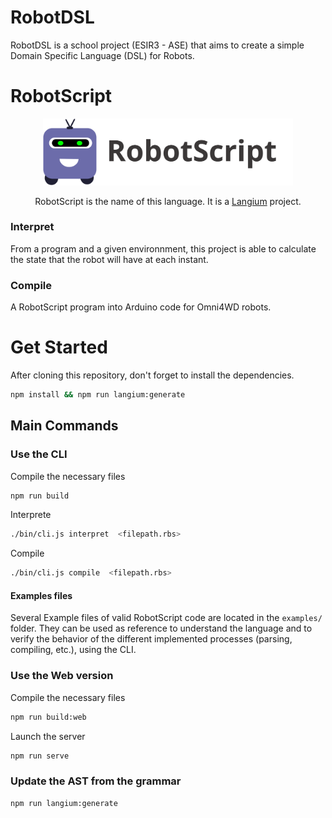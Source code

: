 # RobotDSL
RobotDSL is a school project (ESIR3 - ASE) that aims to create a simple Domain Specific Language (DSL) for Robots.

# RobotScript
<p align="center">
  <img src="./assets/logo_name.svg" alt="robotscript logo" width="400">
</p>
<p align="center">
    RobotScript is the name of this language. It is a <a href="https://langium.org"> Langium</a> project. 
</p>

### Interpret
From a program and a given environnment, this project is able to calculate the state that the robot will have at each instant.

### Compile
A RobotScript program into Arduino code for Omni4WD robots.

# Get Started
After cloning this repository, don't forget to install the dependencies.
```bash
npm install && npm run langium:generate
```

## Main Commands
### Use the CLI
Compile the necessary files
```bash
npm run build
```

Interprete
```bash
./bin/cli.js interpret  <filepath.rbs> 
```

Compile
```bash
./bin/cli.js compile  <filepath.rbs> 
```

#### Examples files
Several Example files of valid RobotScript code are located in the ```examples/``` folder. 
They can be used as reference to understand the language and to verify the behavior of the different implemented processes (parsing, compiling, etc.), using the CLI.


### Use the Web version

Compile the necessary files
```bash
npm run build:web
```

Launch the server
```bash
npm run serve
```


### Update the AST from the grammar 
```bash
npm run langium:generate
``` 

<!-- ## VScode launches
<p align="center">
<img src="./assets/vscode-extension-run.png" alt="vscode extension run" width="300">
</p>

VScode enables to automate debug processes, thanks to the *Run & Debug* tab.
There you can select several options:
- **Run Extension** launches a new VScode workspace, where the syntax analysis of the RobotScript files  will be applied.
- **Start web server** will launch a web server in background. Then it will be possible to access to the web version at [```localhost:3000```](http://localhost:3000/) -->
